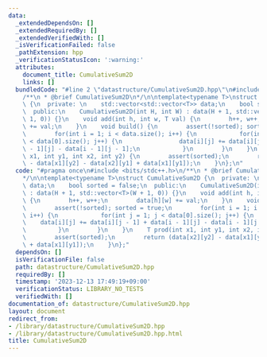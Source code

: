 ```yaml
---
data:
  _extendedDependsOn: []
  _extendedRequiredBy: []
  _extendedVerifiedWith: []
  _isVerificationFailed: false
  _pathExtension: hpp
  _verificationStatusIcon: ':warning:'
  attributes:
    document_title: CumulativeSum2D
    links: []
  bundledCode: "#line 2 \"datastructure/CumulativeSum2D.hpp\"\n#include <bits/stdc++.h>\n\
    /**\n * @brief CumulativeSum2D\n*/\n\ntemplate<typename T>\nstruct CumulativeSum2D\
    \ {\n  private: \n    std::vector<std::vector<T>> data;\n    bool sorted = false;\n\
    \  public:\n    CumulativeSum2D(int H, int W) : data(H + 1, std::vector<T>(W +\
    \ 1, 0)) {}\n    void add(int h, int w, T val) {\n        h++, w++;\n        data[h][w]\
    \ += val;\n    }\n    void build() {\n        assert(!sorted); sorted = true;\n\
    \        for(int i = 1; i < data.size(); i++) {\n            for(int j = 1; j\
    \ < data[0].size(); j++) {\n                data[i][j] += data[i][j - 1] + data[i\
    \ - 1][j] - data[i - 1][j - 1];\n            }\n        }\n    }\n    T prod(int\
    \ x1, int y1, int x2, int y2) {\n        assert(sorted);\n        return (data[x2][y2]\
    \ - data[x1][y2] - data[x2][y1] + data[x1][y1]);\n    }\n};\n"
  code: "#pragma once\n#include <bits/stdc++.h>\n/**\n * @brief CumulativeSum2D\n\
    */\n\ntemplate<typename T>\nstruct CumulativeSum2D {\n  private: \n    std::vector<std::vector<T>>\
    \ data;\n    bool sorted = false;\n  public:\n    CumulativeSum2D(int H, int W)\
    \ : data(H + 1, std::vector<T>(W + 1, 0)) {}\n    void add(int h, int w, T val)\
    \ {\n        h++, w++;\n        data[h][w] += val;\n    }\n    void build() {\n\
    \        assert(!sorted); sorted = true;\n        for(int i = 1; i < data.size();\
    \ i++) {\n            for(int j = 1; j < data[0].size(); j++) {\n            \
    \    data[i][j] += data[i][j - 1] + data[i - 1][j] - data[i - 1][j - 1];\n   \
    \         }\n        }\n    }\n    T prod(int x1, int y1, int x2, int y2) {\n\
    \        assert(sorted);\n        return (data[x2][y2] - data[x1][y2] - data[x2][y1]\
    \ + data[x1][y1]);\n    }\n};"
  dependsOn: []
  isVerificationFile: false
  path: datastructure/CumulativeSum2D.hpp
  requiredBy: []
  timestamp: '2023-12-13 17:49:19+09:00'
  verificationStatus: LIBRARY_NO_TESTS
  verifiedWith: []
documentation_of: datastructure/CumulativeSum2D.hpp
layout: document
redirect_from:
- /library/datastructure/CumulativeSum2D.hpp
- /library/datastructure/CumulativeSum2D.hpp.html
title: CumulativeSum2D
---
```

